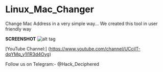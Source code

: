 # Linux_Mac_Changer
Change Mac Address in a very simple way... We created this tool in user friendly way



**SCREENSHOT**
![alt tag](https://i.ibb.co/M9TcKNf/Screenshot-20210731-202832.png)

[YouTube Channel:] (https://www.youtube.com/channel/UCcjlT-dqYMq_y1l1R3d4Oyg)

Follow us on Telegram:- @Hack_Deciphered


